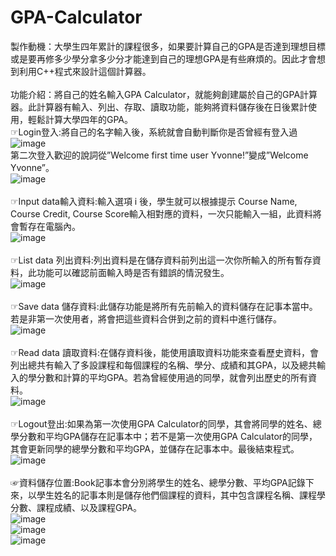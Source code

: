# GPA-Calculator
製作動機：大學生四年累計的課程很多，如果要計算自己的GPA是否達到理想目標或是要再修多少學分拿多少分才能達到自己的理想GPA是有些麻煩的。因此才會想到利用C++程式來設計這個計算器。<br>
<br>
功能介紹：將自己的姓名輸入GPA Calculator，就能夠創建屬於自己的GPA計算器。此計算器有輸入、列出、存取、讀取功能，能夠將資料儲存後在日後累計使用，輕鬆計算大學四年的GPA。<br>
☞Login登入:將自己的名字輸入後，系統就會自動判斷你是否曾經有登入過<br>
![image](https://user-images.githubusercontent.com/86187917/133889608-9baf0f13-4d4d-41b6-a86b-5936809b7620.png)<br>
 第二次登入歡迎的說詞從”Welcome first time user Yvonne!”變成”Welcome Yvonne”。<br>
 ![image](https://user-images.githubusercontent.com/86187917/133889464-14eb08b5-e771-4578-8e6e-11caa7ac8d0e.png)<br>
<br>
☞Input data輸入資料:輸入選項 i 後，學生就可以根據提示 Course Name, Course Credit, Course Score輸入相對應的資料，一次只能輸入一組，此資料將會暫存在電腦內。<br>
![image](https://user-images.githubusercontent.com/86187917/133889282-f73d921c-7971-4a52-acbd-edab0c551172.png)<br>
<br>
☞List data 列出資料:列出資料是在儲存資料前列出這一次你所輸入的所有暫存資料，此功能可以確認前面輸入時是否有錯誤的情況發生。<br>
![image](https://user-images.githubusercontent.com/86187917/133889339-8bdc8428-6d14-4ee5-aabc-4cb407cd8bc6.png)<br>
<br>
☞Save data 儲存資料:此儲存功能是將所有先前輸入的資料儲存在記事本當中。若是非第一次使用者，將會把這些資料合併到之前的資料中進行儲存。<br>
![image](https://user-images.githubusercontent.com/86187917/133889374-aa8ce779-85e5-4110-85cc-54b708e7bd3f.png)<br>
<br>
☞Read data 讀取資料:在儲存資料後，能使用讀取資料功能來查看歷史資料，會列出總共有輸入了多設課程和每個課程的名稱、學分、成績和其GPA，以及總共輸入的學分數和計算的平均GPA。若為曾經使用過的同學，就會列出歷史的所有資料。<br>
![image](https://user-images.githubusercontent.com/86187917/133889392-fd54f094-7529-41f9-8764-7fedb65c3574.png)<br>
<br>
☞Logout登出:如果為第一次使用GPA Calculator的同學，其會將同學的姓名、總學分數和平均GPA儲存在記事本中；若不是第一次使用GPA Calculator的同學，其會更新同學的總學分數和平均GPA，並儲存在記事本中。最後結束程式。<br>
![image](https://user-images.githubusercontent.com/86187917/133889416-a60b8223-e86c-44a3-bd09-44c8d8518ea0.png)<br>
<br>
☞資料儲存位置:Book記事本會分別將學生的姓名、總學分數、平均GPA記錄下來，以學生姓名的記事本則是儲存他們個課程的資料，其中包含課程名稱、課程學分數、課程成績、以及課程GPA。<br>
![image](https://user-images.githubusercontent.com/86187917/133889497-8ef04cbd-780c-4fdb-b816-bb08c0b9b702.png)<br>
![image](https://user-images.githubusercontent.com/86187917/133889502-e21259e2-b05f-4eba-b754-53cf89a8d278.png)<br>
![image](https://user-images.githubusercontent.com/86187917/133889506-8255c08c-841a-450f-8d78-7d615610c1c0.png)<br>
